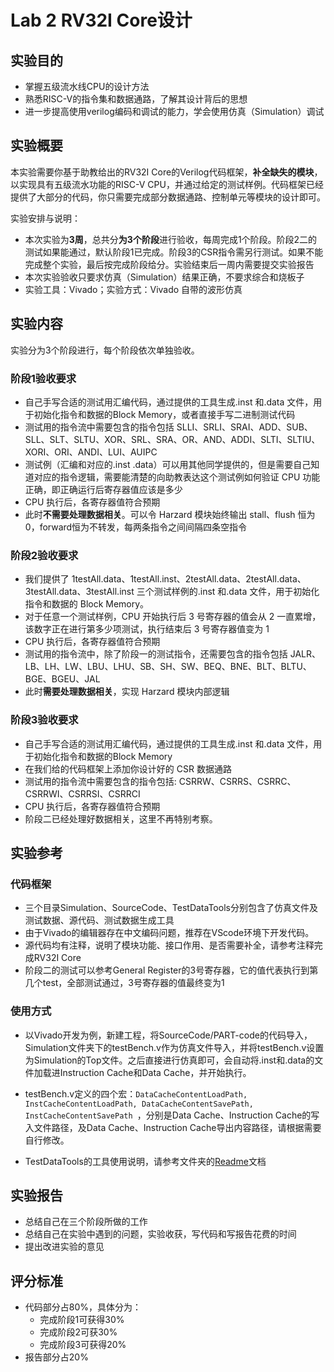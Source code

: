# Lab 2 RV32I Core设计

## 实验目的

+ 掌握五级流水线CPU的设计方法
+ 熟悉RISC-V的指令集和数据通路，了解其设计背后的思想
+ 进一步提高使用verilog编码和调试的能力，学会使用仿真（Simulation）调试

## 实验概要

本实验需要你基于助教给出的RV32I Core的Verilog代码框架，**补全缺失的模块**，以实现具有五级流水功能的RISC-V CPU，并通过给定的测试样例。代码框架已经提供了大部分的代码，你只需要完成部分数据通路、控制单元等模块的设计即可。

实验安排与说明：

+ 本次实验为**3周**，总共分**为3个阶段**进行验收，每周完成1个阶段。阶段2二的测试如果能通过，默认阶段1已完成。阶段3的CSR指令需另行测试。如果不能完成整个实验，最后按完成阶段给分。实验结束后一周内需要提交实验报告
+ 本次实验验收只要求仿真（Simulation）结果正确，不要求综合和烧板子
+ 实验工具：Vivado；实验方式：Vivado 自带的波形仿真

## 实验内容

实验分为3个阶段进行，每个阶段依次单独验收。

### 阶段1验收要求

+ 自己手写合适的测试用汇编代码，通过提供的工具生成.inst 和.data 文件，用于初始化指令和数据的Block Memory，或者直接手写二进制测试代码
+ 测试用的指令流中需要包含的指令包括 SLLI、SRLI、SRAI、ADD、SUB、SLL、SLT、SLTU、XOR、SRL、SRA、OR、AND、ADDI、SLTI、SLTIU、XORI、ORI、ANDI、LUI、AUIPC
+ 测试例（汇编和对应的.inst .data）可以用其他同学提供的，但是需要自己知道对应的指令逻辑，需要能清楚的向助教表达这个测试例如何验证 CPU 功能正确，即正确运行后寄存器值应该是多少
+ CPU 执行后，各寄存器值符合预期
+ 此时**不需要处理数据相关**。可以令 Harzard 模块始终输出 stall、flush 恒为 0，forward恒为不转发，每两条指令之间间隔四条空指令  

### 阶段2验收要求

+ 我们提供了 1testAll.data、1testAll.inst、2testAll.data、2testAll.data、3testAll.data、3testAll.inst 三个测试样例的.inst 和.data 文件，用于初始化指令和数据的 Block Memory。
+  对于任意一个测试样例，CPU 开始执行后 3 号寄存器的值会从 2 一直累增，该数字正在进行第多少项测试，执行结束后 3 号寄存器值变为 1
+ CPU 执行后，各寄存器值符合预期
+ 测试用的指令流中，除了阶段一的测试指令，还需要包含的指令包括 JALR、LB、LH、LW、LBU、LHU、SB、SH、SW、BEQ、BNE、BLT、BLTU、BGE、BGEU、JAL
+ 此时**需要处理数据相关**，实现 Harzard 模块内部逻辑

### 阶段3验收要求

+ 自己手写合适的测试用汇编代码，通过提供的工具生成.inst 和.data 文件，用于初始化指令和数据的Block Memory
+ 在我们给的代码框架上添加你设计好的 CSR 数据通路 
+  测试用的指令流中需要包含的指令包括: CSRRW、CSRRS、CSRRC、CSRRWI、CSRRSI、CSRRCI
+ CPU 执行后，各寄存器值符合预期
+ 阶段二已经处理好数据相关，这里不再特别考察。 

## 实验参考

### 代码框架

+ 三个目录Simulation、SourceCode、TestDataTools分别包含了仿真文件及测试数据、源代码、测试数据生成工具
+ 由于Vivado的编辑器存在中文编码问题，推荐在VScode环境下开发代码。
+ 源代码均有注释，说明了模块功能、接口作用、是否需要补全，请参考注释完成RV32I Core
+ 阶段二的测试可以参考General Register的3号寄存器，它的值代表执行到第几个test，全部测试通过，3号寄存器的值最终变为1

### 使用方式

+ 以Vivado开发为例，新建工程，将SourceCode/PART-code的代码导入，Simulation文件夹下的testBench.v作为仿真文件导入，并将testBench.v设置为Simulation的Top文件。之后直接进行仿真即可，会自动将.inst和.data的文件加载进Instruction Cache和Data Cache，并开始执行。

+ testBench.v定义的四个宏：`DataCacheContentLoadPath, InstCacheContentLoadPath, DataCacheContentSavePath, InstCacheContentSavePath `，分别是Data Cache、Instruction Cache的写入文件路径，及Data Cache、Instruction Cache导出内容路径，请根据需要自行修改。

+ TestDataTools的工具使用说明，请参考文件夹的[Readme](TestDataTools/README.md)文档

## 实验报告

+ 总结自己在三个阶段所做的工作
+ 总结自己在实验中遇到的问题，实验收获，写代码和写报告花费的时间
+ 提出改进实验的意见

## 评分标准

+ 代码部分占80%，具体分为：
  + 完成阶段1可获得30%
  + 完成阶段2可获30%
  + 完成阶段3可获得20%
+ 报告部分占20%